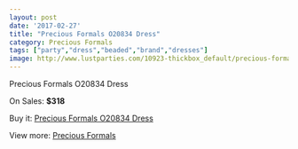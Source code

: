 ```yaml
---
layout: post
date: '2017-02-27'
title: "Precious Formals O20834 Dress"
category: Precious Formals
tags: ["party","dress","beaded","brand","dresses"]
image: http://www.lustparties.com/10923-thickbox_default/precious-formals-o20834-dress.jpg
---
```

Precious Formals O20834 Dress

On Sales: **$318**
<a href="https://www.lustparties.com/en/precious-formals/3820-precious-formals-o20834-dress.html"><amp-img layout="responsive" width="600" height="600" src="//www.lustparties.com/10923-thickbox_default/precious-formals-o20834-dress.jpg" alt="Precious Formals O20834 Dress 0" /></a>

Buy it: [Precious Formals O20834 Dress](https://www.lustparties.com/en/precious-formals/3820-precious-formals-o20834-dress.html "Precious Formals O20834 Dress")

View more: [Precious Formals](https://www.lustparties.com/en/18-precious-formals "Precious Formals")